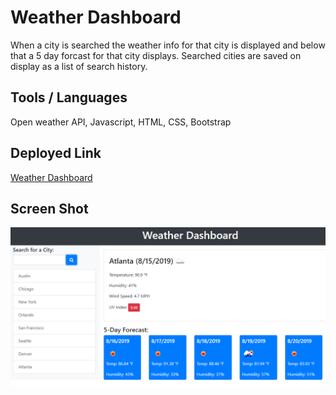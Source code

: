 # Weather Dashboard

When a city is searched the weather info for that city is displayed and below that a 5 day forcast for that city displays. Searched cities are saved on display as a list of search history.

## Tools / Languages

Open weather API, Javascript, HTML, CSS, Bootstrap

## Deployed Link

[Weather Dashboard](https://zakfena.github.io/Weather-Dashboard/index.html)

## Screen Shot

![Image](Weather-Dashboard-1.PNG.png)
